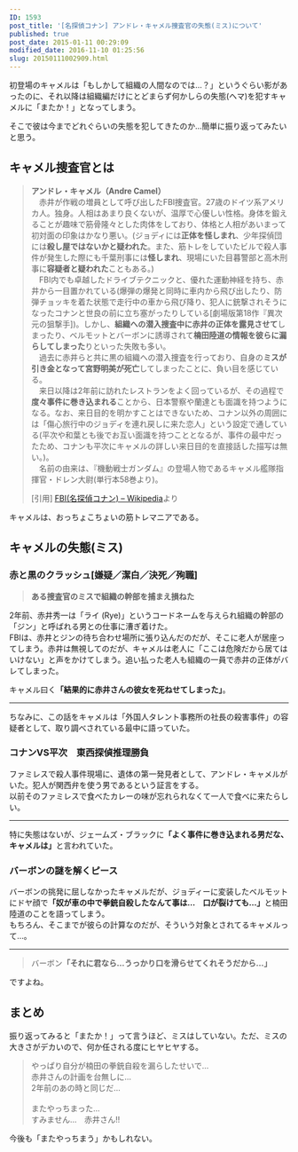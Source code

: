 ```yaml
---
ID: 1593
post_title: '[名探偵コナン] アンドレ・キャメル捜査官の失態(ミス)について'
published: true
post_date: 2015-01-11 00:29:09
modified_date: 2016-11-10 01:25:56
slug: 20150111002909.html
---
```

<p>初登場のキャメルは「もしかして組織の人間なのでは…？」というぐらい影があったのに、それ以降は組織編だけにとどまらず何かしらの失態(ヘマ)を犯すキャメルに「またか！」となってしまう。</p>
<p>そこで彼は今までどれぐらいの失態を犯してきたのか…簡単に振り返ってみたいと思う。<br />
<!--more--></p>
<h2>キャメル捜査官とは</h2>
<blockquote><p>
<b>アンドレ・キャメル（Andre Camel）</b><br />
　赤井が作戦の増員として呼び出したFBI捜査官。27歳のドイツ系アメリカ人。独身。人相はあまり良くないが、温厚で心優しい性格。身体を鍛えることが趣味で筋骨隆々とした肉体をしており、体格と人相があいまって初対面の印象はかなり悪い。(ジョディには<strong>正体を怪しまれ</strong>、少年探偵団には<strong>殺し屋ではないかと疑われた</strong>。また、筋トレをしていたビルで殺人事件が発生した際にも千葉刑事には<strong>怪しまれ</strong>、現場にいた目暮警部と高木刑事に<strong>容疑者と疑われた</strong>こともある。)<br />
　FBI内でも卓越したドライブテクニックと、優れた運動神経を持ち、赤井から一目置かれている(爆弾の爆発と同時に車内から飛び出したり、防弾チョッキを着た状態で走行中の車から飛び降り、犯人に銃撃されそうになったコナンと世良の前に立ち塞がったりしている[劇場版第18作『異次元の狙撃手])。しかし、<strong>組織への潜入捜査中に赤井の正体を露見させて</strong>しまったり、ベルモットとバーボンに誘導されて<strong>楠田陸道の情報を彼らに漏らしてしまった</strong>りといった失敗も多い。<br />
　過去に赤井らと共に黒の組織への潜入捜査を行っており、自身の<strong>ミスが引き金となって宮野明美が死亡</strong>してしまったことに、負い目を感じている。<br />
　来日以降は2年前に訪れたレストランをよく回っているが、その過程で<strong>度々事件に巻き込まれる</strong>ことから、日本警察や蘭達とも面識を持つようになる。なお、来日目的を明かすことはできないため、コナン以外の周囲には「傷心旅行中のジョディを連れ戻しに来た恋人」という設定で通している(平次や和葉とも後でお互い面識を持つこととなるが、事件の最中だったため、コナンも平次にキャメルの詳しい来日目的を直接話した描写は無い。)。<br />
　名前の由来は、『機動戦士ガンダム』の登場人物であるキャメル艦隊指揮官・ドレン大尉(単行本58巻より)。</p>
<footer>[引用] <a href="http://ja.wikipedia.org/wiki/FBI_%28%E5%90%8D%E6%8E%A2%E5%81%B5%E3%82%B3%E3%83%8A%E3%83%B3%29#.E3.83.A1.E3.83.B3.E3.83.90.E3.83.BC">FBI(名探偵コナン) &#8211; Wikipedia</a>より</footer>
</blockquote>
<p>キャメルは、おっちょこちょいの筋トレマニアである。</p>
<h2>キャメルの失態(ミス)</h2>
<h3>赤と黒のクラッシュ[嫌疑／潔白／決死／殉職]</h3>
<blockquote><p>
  <strong>ある捜査官のミスで組織の幹部を捕まえ損ねた</strong>
</p></blockquote>
<p>2年前、赤井秀一は「ライ (Rye)」というコードネームを与えられ組織の幹部の「ジン」と呼ばれる男との仕事に漕ぎ着けた。<br />
FBIは、赤井とジンの待ち合わせ場所に張り込んだのだが、そこに老人が居座ってしまう。赤井は無視してのだが、キャメルは老人に「ここは危険だから居てはいけない」と声をかけてしまう。追い払った老人も組織の一員で赤井の正体がバレてしまった。</p>
<p>キャメル曰く<strong>「結果的に赤井さんの彼女を死ねせてしまった」</strong>。</p>
<hr />
<p>ちなみに、この話をキャメルは「外国人タレント事務所の社長の殺害事件」の容疑者として、取り調べされている最中に語っていた。</p>
<h3>コナンVS平次　東西探偵推理勝負</h3>
<p>ファミレスで殺人事件現場に、遺体の第一発見者として、アンドレ・キャメルがいた。犯人が関西弁を使う男であるという証言をする。<br />
以前そのファミレスで食べたカレーの味が忘れられなくて一人で食べに来たらしい。</p>
<hr />
<p>特に失態はないが、ジェームズ・ブラックに<strong>「よく事件に巻き込まれる男だな、キャメルは」</strong>と言われていた。</p>
<h3>バーボンの謎を解くピース</h3>
<p>バーボンの挑発に屈しなかったキャメルだが、ジョディーに変装したベルモットにドヤ顔で<strong>「奴が車の中で拳銃自殺したなんて事は…　口が裂けても…」</strong>と楠田陸道のことを語ってしまう。<br />
もちろん、そこまでが彼らの計算なのだが、そういう対象とされてるキャメルって…。</p>
<hr />
<blockquote><p>
  バーボン<strong>「それに君なら…うっかり口を滑らせてくれそうだから…」</strong>
</p></blockquote>
<p>ですよね。</p>
<h2>まとめ</h2>
<p>振り返ってみると「またか！」って言うほど、ミスはしていない。ただ、ミスの大きさがデカいので、何か任される度にヒヤヒヤする。</p>
<blockquote><p>
  やっぱり自分が楠田の拳銃自殺を漏らしたせいで…<br />
  赤井さんの計画を台無しに…<br />
  2年前のあの時と同じだ…<br />
  <br />
  またやっちまった…<br />
  すみません…　赤井さん!!
</p></blockquote>
<p>今後も「またやっちまう」かもしれない。</p>